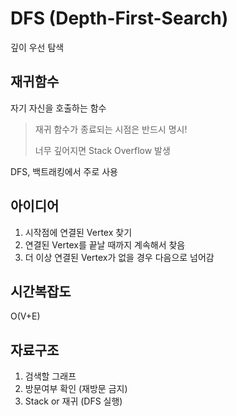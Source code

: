 # DFS (Depth-First-Search)
깊이 우선 탐색

## 재귀함수
자기 자신을 호출하는 함수

> 재귀 함수가 종료되는 시점은 반드시 명시!
> 
> 너무 깊어지면 Stack Overflow 발생

DFS, 백트래킹에서 주로 사용

## 아이디어
1. 시작점에 연결된 Vertex 찾기
2. 연결된 Vertex를 끝날 때까지 계속해서 찾음
3. 더 이상 연결된 Vertex가 없을 경우 다음으로 넘어감

## 시간복잡도
O(V+E)

## 자료구조
1. 검색할 그래프
2. 방문여부 확인 (재방문 금지)
3. Stack or 재귀 (DFS 실행)
